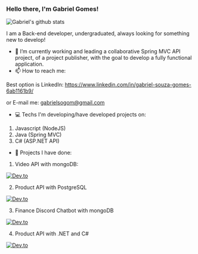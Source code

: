 ### Hello there, I'm Gabriel Gomes! 

![Gabriel's github stats](https://github-readme-stats.vercel.app/api?username=gabriels6)

I am a Back-end developer, undergraduated, always looking for something new to develop!

- 🔭 I’m currently working and leading a collaborative Spring MVC API project, of a project publisher, with the goal to develop a fully functional application.
- 📫 How to reach me: 

Best option is LinkedIn: https://www.linkedin.com/in/gabriel-souza-gomes-6ab1161b9/

or E-mail me: gabrielsogom@gmail.com

- 💻 Techs I'm developing/have developed projects on:
1. Javascript (NodeJS)
2. Java (Spring MVC)
3. C# (ASP.NET API)


- 📁 Projects I have done:
1. Video API with mongoDB:

[![Dev.to](https://github-readme-stats.vercel.app/api/pin/?username=gabriels6&repo=video-api)](https://github.com/gabriels6/video-api) 

2. Product API with PostgreSQL

[![Dev.to](https://github-readme-stats.vercel.app/api/pin/?username=gabriels6&repo=product-api-postgresql)](https://github.com/gabriels6/product-api-postgresql)


3. Finance Discord Chatbot with mongoDB

[![Dev.to](https://github-readme-stats.vercel.app/api/pin/?username=gabriels6&repo=Finance-Discord-Bot)](https://github.com/gabriels6/Finance-Discord-Bot)

4. Product API with .NET and C#

[![Dev.to](https://github-readme-stats.vercel.app/api/pin/?username=gabriels6&repo=APIwithDDD)](https://github.com/gabriels6/APIwithDDD)



<!--
**gabriels6/gabriels6** is a ✨ _special_ ✨ repository because its `README.md` (this file) appears on your GitHub profile.

Here are some ideas to get you started:

- 🔭 I’m currently working on ...
- 🌱 I’m currently learning ...
- 👯 I’m looking to collaborate on ...
- 🤔 I’m looking for help with ...
- 💬 Ask me about ...
- 📫 How to reach me: ...
- 😄 Pronouns: ...
- ⚡ Fun fact: ...
-->
